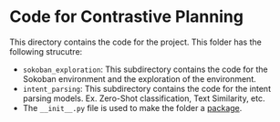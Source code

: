 # Code for Contrastive Planning


This directory contains the code for the project. This folder has the following strucutre:
- `sokoban_exploration`: This subdirectory contains the code for the Sokoban environment and the exploration of the environment.
- `intent_parsing`: This subdirectory contains the code for the intent parsing models. Ex. Zero-Shot classification, Text Similarity, etc.
- The `__init__.py` file is used to make the folder a [package](https://docs.python.org/2/tutorial/modules.html#packages).
